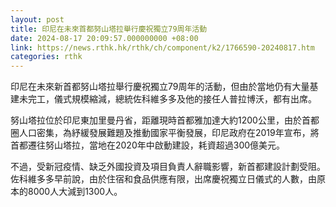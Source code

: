 ```yaml
---
layout: post
title: 印尼在未來首都努山塔拉舉行慶祝獨立79周年活動
date: 2024-08-17 20:09:57.000000000 +08:00
link: https://news.rthk.hk/rthk/ch/component/k2/1766590-20240817.htm
categories: rthk
---
```


印尼在未來新首都努山塔拉舉行慶祝獨立79周年的活動，但由於當地仍有大量基建未完工，儀式規模縮減，總統佐科維多多及他的接任人普拉博沃，都有出席。

努山塔拉位於印尼東加里曼丹省，距離現時首都雅加達大約1200公里，由於首都圈人口密集，為紓緩發展難題及推動國家平衡發展，印尼政府在2019年宣布，將首都遷往努山塔拉，當地在2020年中啟動建設，耗資超過300億美元。

不過，受新冠疫情、缺乏外國投資及項目負責人辭職影響，新首都建設計劃受阻。佐科維多多早前說，由於住宿和食品供應有限，出席慶祝獨立日儀式的人數，由原本的8000人大減到1300人。
